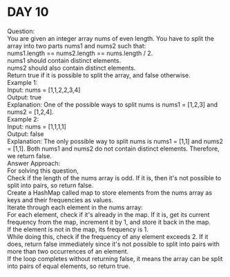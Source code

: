 # DAY 10
Question:<br/>
You are given an integer array nums of even length. You have to split the array into two parts nums1 and nums2 such that:
<br/>
nums1.length == nums2.length == nums.length / 2.<br/>
nums1 should contain distinct elements.<br/>
nums2 should also contain distinct elements.<br/>
Return true if it is possible to split the array, and false otherwise.
<br/>
Example 1:<br/>
Input: nums = [1,1,2,2,3,4]<br/>
Output: true<br/>
Explanation: One of the possible ways to split nums is nums1 = [1,2,3] and nums2 = [1,2,4].
<br/>
Example 2:<br/>
Input: nums = [1,1,1,1]<br/>
Output: false<br/>
Explanation: The only possible way to split nums is nums1 = [1,1] and nums2 = [1,1]. Both nums1 and nums2 do not contain distinct elements. Therefore, we return false.
<br/>
Answer Approach:<br/>
For solving this question,<br/>
Check if the length of the nums array is odd. If it is, then it's not possible to split into pairs, so return false.<br/>
Create a HashMap called map to store elements from the nums array as keys and their frequencies as values.<br/>
Iterate through each element in the nums array:<br/>
For each element, check if it's already in the map. If it is, get its current frequency from the map, increment it by 1, and store it back in the map.<br/>
If the element is not in the map, its frequency is 1.<br/>
While doing this, check if the frequency of any element exceeds 2. If it does, return false immediately since it's not possible to split into pairs with more than two occurrences of an element.<br/>
If the loop completes without returning false, it means the array can be split into pairs of equal elements, so return true.<br/>